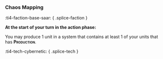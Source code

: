 ### **Chaos Mapping**
:ti4-faction-base-saar:
{ .splice-faction }

**At the start of your turn in the action phase:**

You may produce 1 unit in a system that contains at least 1 of your units that has <span style="font-variant:small-caps;">**Production**</span>.

:ti4-tech-cybernetic:
{ .splice-tech }
